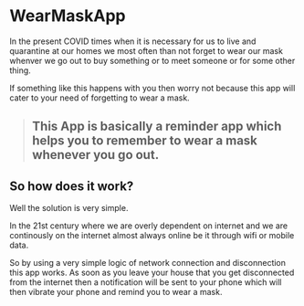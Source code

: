 # WearMaskApp  

In the present COVID times when it is necessary for us to live and quarantine at our homes we most often than not forget to wear our mask whenver we go out to buy something or to meet someone or for some other thing.

If something like this happens with you then worry not because this app will cater to your need of forgetting to wear a mask.


>## This App is basically a reminder app which helps you to remember to wear a mask whenever you go out. 


## So how does it work? 

Well the solution is very simple. 

In the 21st century where we are overly dependent on internet and we are continously on the internet almost always online be it through wifi or mobile data. 

So by using a very simple logic of network connection and disconnection this app works. As soon as you leave your house that you get disconnected from the internet then a notification will be sent to your phone which will then vibrate your phone and remind you to wear a mask. 
